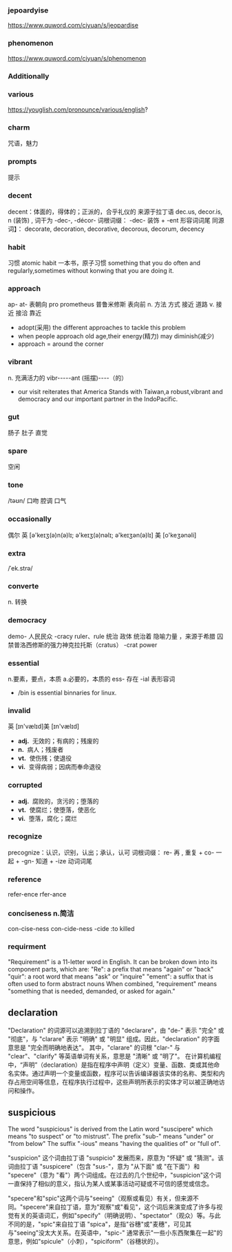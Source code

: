### jepoardyise

https://www.quword.com/ciyuan/s/jeopardise

### phenomenon

https://www.quword.com/ciyuan/s/phenomenon

### Additionally

### various

https://youglish.com/pronounce/various/english?

### charm

咒语，魅力

### prompts

提示

### decent

decent：体面的，得体的；正派的，合乎礼仪的
来源于拉丁语 dec.us, decor.is, n (装饰) , 词干为 -dec-, -décor-
词根词缀： -dec- 装饰 + -ent 形容词词尾
同源词】： decorate, decoration, decorative, decorous, decorum, decency

### habit

习惯
atomic habit 一本书，原子习惯
something that you do often and regularly,sometimes without konwing that you are doing it.

### approach

ap- at- 表朝向
pro prometheus 普鲁米修斯 表向前
n. 方法 方式 接近 道路
v. 接近 接洽 靠近

- adopt(采用) the different approaches to tackle this problem
- when people approach old age,their energy(精力) may diminish(减少)
- approach = around the corner

### vibrant

n. 充满活力的
vibr-----ant
(摇摆)----（的）

- our visit reiterates that America Stands with Taiwan,a robust,vibrant and democracy and our important partner in the IndoPacific.

### gut

肠子 肚子 直觉

### spare

空闲

### tone

/təʊn/
口吻 腔调 口气

### occasionally

偶尔 英 [ə'keɪʒ(ə)n(ə)lɪ; ə'keɪʒ(ə)nəlɪ; ə'keɪʒən(ə)lɪ] 美 [o'keʒənəli]

### extra

/ˈek.strə/

### converte

n. 转换

### democracy

demo- 人民民众
-cracy ruler、rule 统治 政体 统治着 隐喻力量 ，来源于希腊 囚禁普洛西修斯的强力神克拉托斯（cratus）
-crat power

### essential

n.要素，要点，本质
a.必要的，本质的
ess- 存在
-ial 表形容词

- /bin is essential binnaries for linux.

### invalid

英 [ɪn'vælɪd]美 [ɪn'vælɪd]

- **adj.**  无效的；有病的；残废的
- **n.**  病人；残废者
- **vt.**  使伤残；使退役
- **vi.**  变得病弱；因病而奉命退役

### corrupted

- **adj.**  腐败的，贪污的；堕落的
- **vt.**  使腐烂；使堕落，使恶化
- **vi.**  堕落，腐化；腐烂

### recognize

precognize：认识，识别，认出；承认，认可
词根词缀： re- 再 , 重复 + co- 一起 + -gn- 知道 + -ize 动词词尾

### reference

refer-ence
rfer-ance

### conciseness n.简洁

con-cise-ness
con-cide-ness
-cide :to killed

### requirment
"Requirement" is a 11-letter word in English. It can be broken down into its component parts, which are:
"Re": a prefix that means "again" or "back"
"quir": a root word that means "ask" or "inquire"
"ement": a suffix that is often used to form abstract nouns
When combined, "requirement" means "something that is needed, demanded, or asked for again."

## declaration
"Declaration" 的词源可以追溯到拉丁语的 "declarare"，由 "de-" 表示 "完全" 或 "彻底"，与 "clarare" 表示 "明确" 或 "明显" 组成。因此，"declaration" 的字面意思是 "完全而明确地表达"。
其中，"clarare" 的词根 "clar-" 与 "clear"、"clarify" 等英语单词有关系，意思是 "清晰" 或 "明了"。
在计算机编程中，“声明”（declaration）是指在程序中声明（定义）变量、函数、类或其他命名实体。通过声明一个变量或函数，程序可以告诉编译器该实体的名称、类型和内存占用空间等信息，在程序执行过程中，这些声明所表示的实体才可以被正确地访问和操作。

## suspicious
The word "suspicious" is derived from the Latin word "suscipere" which means "to suspect" or "to mistrust". 
The prefix "sub-" means "under" or "from below" 
The suffix "-ious" means "having the qualities of" or "full of".

"suspicion" 这个词由拉丁语 "suspicio" 发展而来，原意为 "怀疑" 或 "猜测"。该词由拉丁语 "suspicere"（包含 "sus-"，意为 "从下面" 或 "在下面"）和 "specere"（意为 "看"）两个词组成。在过去的几个世纪中，"suspicion"这个词一直保持了相似的意义，指认为某人或某事活动可疑或不可信的感觉或信念。

"specere"和"spic"这两个词与"seeing"（观察或看见）有关，但来源不同。"specere"来自拉丁语，意为"观察"或"看见"，这个词后来演变成了许多与视觉有关的英语词汇，例如"specify"（明确说明）、"spectator"（观众）等。与此不同的是，"spic"来自拉丁语 "spica"，是指"谷穗"或"麦穗"，可见其与"seeing"没太大关系。在英语中，"spic-" 通常表示"一些小东西聚集在一起"的意思，例如"spicule"（小刺），"spiciform"（谷穗状的）。